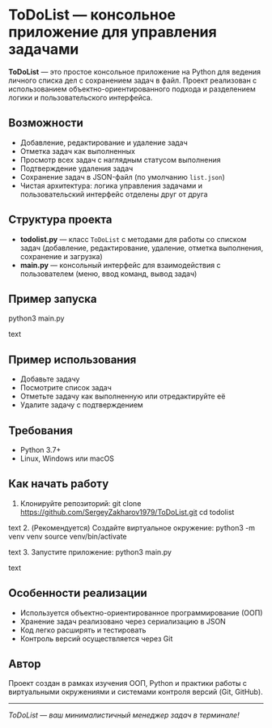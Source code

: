 # ToDoList — консольное приложение для управления задачами

**ToDoList** — это простое консольное приложение на Python для ведения личного списка дел с сохранением задач в файл. Проект реализован с использованием объектно-ориентированного подхода и разделением логики и пользовательского интерфейса.

## Возможности

- Добавление, редактирование и удаление задач
- Отметка задач как выполненных
- Просмотр всех задач с наглядным статусом выполнения
- Подтверждение удаления задач
- Сохранение задач в JSON-файл (по умолчанию `list.json`)
- Чистая архитектура: логика управления задачами и пользовательский интерфейс отделены друг от друга

## Структура проекта

- **todolist.py** — класс `ToDoList` с методами для работы со списком задач (добавление, редактирование, удаление, отметка выполнения, сохранение и загрузка)
- **main.py** — консольный интерфейс для взаимодействия с пользователем (меню, ввод команд, вывод задач)

## Пример запуска

python3 main.py

text

## Пример использования

- Добавьте задачу
- Посмотрите список задач
- Отметьте задачу как выполненную или отредактируйте её
- Удалите задачу с подтверждением

## Требования

- Python 3.7+
- Linux, Windows или macOS

## Как начать работу

1. Клонируйте репозиторий:
   git clone https://github.com/SergeyZakharov1979/ToDoList.git
   cd todolist

text 2. (Рекомендуется) Создайте виртуальное окружение:
python3 -m venv venv
source venv/bin/activate

text 3. Запустите приложение:
python3 main.py

text

## Особенности реализации

- Используется объектно-ориентированное программирование (ООП)
- Хранение задач реализовано через сериализацию в JSON
- Код легко расширять и тестировать
- Контроль версий осуществляется через Git

## Автор

Проект создан в рамках изучения ООП, Python и практики работы с виртуальными окружениями и системами контроля версий (Git, GitHub).

---

_ToDoList — ваш минималистичный менеджер задач в терминале!_
